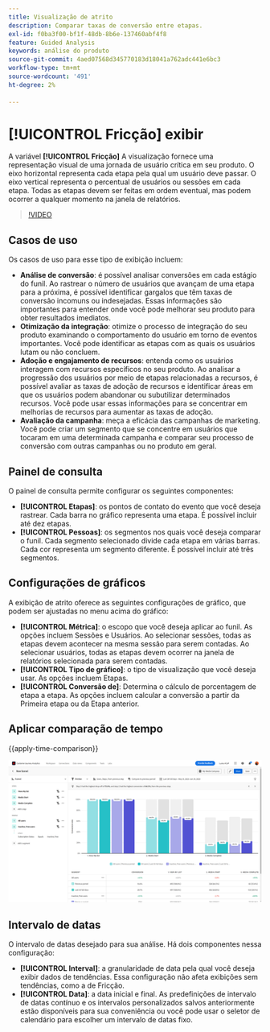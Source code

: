 ```yaml
---
title: Visualização de atrito
description: Comparar taxas de conversão entre etapas.
exl-id: f0ba3f00-bf1f-48db-8b6e-137460abf4f8
feature: Guided Analysis
keywords: análise do produto
source-git-commit: 4aed07568d345770183d18041a762adc441e6bc3
workflow-type: tm+mt
source-wordcount: '491'
ht-degree: 2%

---
```


# [!UICONTROL Fricção] exibir

A variável **[!UICONTROL Fricção]** A visualização fornece uma representação visual de uma jornada de usuário crítica em seu produto. O eixo horizontal representa cada etapa pela qual um usuário deve passar. O eixo vertical representa o percentual de usuários ou sessões em cada etapa. Todas as etapas devem ser feitas em ordem eventual, mas podem ocorrer a qualquer momento na janela de relatórios.

>[!VIDEO](https://video.tv.adobe.com/v/3421663/?learn=on)

## Casos de uso

Os casos de uso para esse tipo de exibição incluem:

* **Análise de conversão**: é possível analisar conversões em cada estágio do funil. Ao rastrear o número de usuários que avançam de uma etapa para a próxima, é possível identificar gargalos que têm taxas de conversão incomuns ou indesejadas. Essas informações são importantes para entender onde você pode melhorar seu produto para obter resultados imediatos.
* **Otimização da integração**: otimize o processo de integração do seu produto examinando o comportamento do usuário em torno de eventos importantes. Você pode identificar as etapas com as quais os usuários lutam ou não concluem.
* **Adoção e engajamento de recursos**: entenda como os usuários interagem com recursos específicos no seu produto. Ao analisar a progressão dos usuários por meio de etapas relacionadas a recursos, é possível avaliar as taxas de adoção de recursos e identificar áreas em que os usuários podem abandonar ou subutilizar determinados recursos. Você pode usar essas informações para se concentrar em melhorias de recursos para aumentar as taxas de adoção.
* **Avaliação da campanha**: meça a eficácia das campanhas de marketing. Você pode criar um segmento que se concentre em usuários que tocaram em uma determinada campanha e comparar seu processo de conversão com outras campanhas ou no produto em geral.

## Painel de consulta

O painel de consulta permite configurar os seguintes componentes:

* **[!UICONTROL Etapas]**: os pontos de contato do evento que você deseja rastrear. Cada barra no gráfico representa uma etapa. É possível incluir até dez etapas.
* **[!UICONTROL Pessoas]**: os segmentos nos quais você deseja comparar o funil. Cada segmento selecionado divide cada etapa em várias barras. Cada cor representa um segmento diferente. É possível incluir até três segmentos.

## Configurações de gráficos

A exibição de atrito oferece as seguintes configurações de gráfico, que podem ser ajustadas no menu acima do gráfico:

* **[!UICONTROL Métrica]**: o escopo que você deseja aplicar ao funil. As opções incluem Sessões e Usuários. Ao selecionar sessões, todas as etapas devem acontecer na mesma sessão para serem contadas. Ao selecionar usuários, todas as etapas devem ocorrer na janela de relatórios selecionada para serem contadas.
* **[!UICONTROL Tipo de gráfico]**: o tipo de visualização que você deseja usar. As opções incluem Etapas.
* **[!UICONTROL Conversão de]**: Determina o cálculo de porcentagem de etapa a etapa. As opções incluem calcular a conversão a partir da Primeira etapa ou da Etapa anterior.

## Aplicar comparação de tempo

{{apply-time-comparison}}

![Comparação de tempo de atrito](../assets/friction-compare.png)

## Intervalo de datas

O intervalo de datas desejado para sua análise. Há dois componentes nessa configuração:

* **[!UICONTROL Interval]**: a granularidade de data pela qual você deseja exibir dados de tendências. Essa configuração não afeta exibições sem tendências, como a de Fricção.
* **[!UICONTROL Data]**: a data inicial e final. As predefinições de intervalo de datas contínuo e os intervalos personalizados salvos anteriormente estão disponíveis para sua conveniência ou você pode usar o seletor de calendário para escolher um intervalo de datas fixo.
